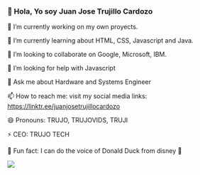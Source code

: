 ### 👋 Hola, Yo soy Juan Jose Trujillo Cardozo


🔭 I’m currently working on my own proyects.

🌱 I’m currently learning about HTML, CSS, Javascript and Java.

👯 I’m looking to collaborate on Google, Microsoft, IBM.

🤔 I’m looking for help with Javascript

💬 Ask me about Hardware and Systems Engineer

📫 How to reach me: visit my social media links: https://linktr.ee/juanjosetrujillocardozo

😄 Pronouns: TRUJO, TRUJOVIDS, TRUJI

⚡ CEO: TRUJO TECH

🦆 Fun fact: I can do the voice of Donald Duck from disney 🤣

![](https://github-readme-stats.vercel.app/api?username=fcoterroba)
